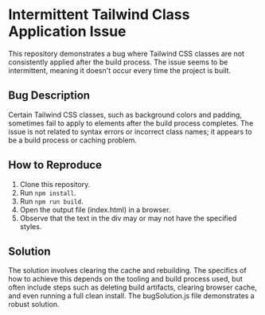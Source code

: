 # Intermittent Tailwind Class Application Issue
This repository demonstrates a bug where Tailwind CSS classes are not consistently applied after the build process. The issue seems to be intermittent, meaning it doesn't occur every time the project is built.

## Bug Description
Certain Tailwind CSS classes, such as background colors and padding, sometimes fail to apply to elements after the build process completes.  The issue is not related to syntax errors or incorrect class names; it appears to be a build process or caching problem. 

## How to Reproduce
1. Clone this repository.
2. Run `npm install`.
3. Run `npm run build`.
4. Open the output file (index.html) in a browser.
5. Observe that the text in the div may or may not have the specified styles.

## Solution
The solution involves clearing the cache and rebuilding. The specifics of how to achieve this depends on the tooling and build process used, but often include steps such as deleting build artifacts, clearing browser cache, and even running a full clean install. The bugSolution.js file demonstrates a robust solution.